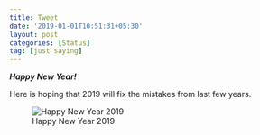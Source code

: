 ```yaml
---
title: Tweet
date: '2019-01-01T10:51:31+05:30'
layout: post
categories: [Status]
tag: [just saying]
---
```


<p><i><strong>Happy New Year!</strong></i></p>
<p>Here is hoping that 2019 will fix the mistakes from last few years.</p>


<figure class="wp-block-image"><img src="https://www.suniljoseph.net/wp-content/uploads/2019/01/Happy-New-Year-2019.jpg" alt="Happy New Year 2019" class="wp-image-2162"/><figcaption>Happy New Year 2019</figcaption></figure>
